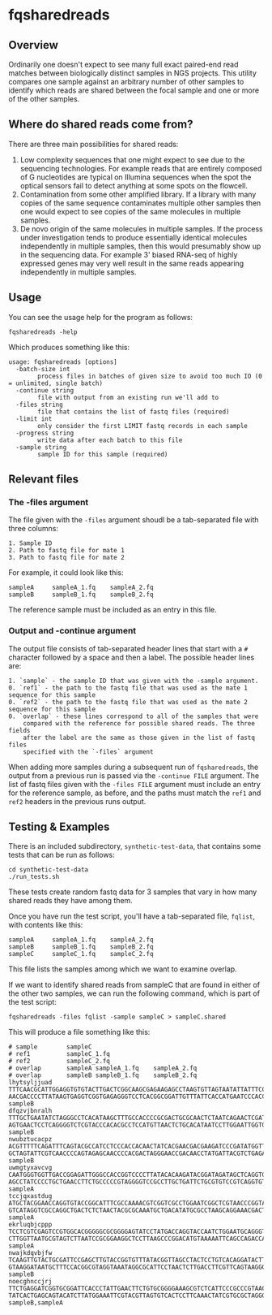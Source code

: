 # fqsharedreads

## Overview

Ordinarily one doesn't expect to see many full exact paired-end read matches
between biologically distinct samples in NGS projects. This utility compares
one sample against an arbitrary number of other samples to identify which reads
are shared between the focal sample and one or more of the other samples.

## Where do shared reads come from?

There are three main possibilities for shared reads:

1. Low complexity sequences that one might expect to see due to the sequencing
   technologies. For example reads that are entirely composed of G nucleotides
   are typical on Illumina sequences when the spot the optical sensors fail to
   detect anything at some spots on the flowcell.
2. Contamination from some other amplified library. If a library with many
   copies of the same sequence contaminates multiple other samples then one
   would expect to see copies of the same molecules in multiple samples.
3. De novo origin of the same molecules in multiple samples. If the process
   under investigation tends to produce essentially identical molecules
   independently in multiple samples, then this would presumably show up in the
   sequencing data. For example 3' biased RNA-seq of highly expressed genes may
   very well result in the same reads appearing independently in multiple samples.

## Usage

You can see the usage help for the program as follows:

    fqsharedreads -help

Which produces something like this:

    usage: fqsharedreads [options]
      -batch-size int
            process files in batches of given size to avoid too much IO (0 = unlimited, single batch)
      -continue string
            file with output from an existing run we'll add to
      -files string
            file that contains the list of fastq files (required)
      -limit int
            only consider the first LIMIT fastq records in each sample
      -progress string
            write data after each batch to this file
      -sample string
            sample ID for this sample (required)

## Relevant files

### The -files argument

The file given with the `-files` argument shoudl be a tab-separated file with
three columns:

    1. Sample ID
    2. Path to fastq file for mate 1
    3. Path to fastq file for mate 2

For example, it could look like this:

    sampleA     sampleA_1.fq    sampleA_2.fq
    sampleB     sampleB_1.fq    sampleB_2.fq

The reference sample must be included as an entry in this file.

### Output and -continue argument

The output file consists of tab-separated header lines that start with a `#`
character followed by a space and then a label. The possible header lines are:

    1. `sample` - the sample ID that was given with the -sample argument.
    0. `ref1` - the path to the fastq file that was used as the mate 1 sequence for this sample
    0. `ref2` - the path to the fastq file that was used as the mate 2 sequence for this sample
    0. `overlap` - these lines correspond to all of the samples that were
        compared with the reference for possible shared reads. The three fields
        after the label are the same as those given in the list of fastq files
        specified with the `-files` argument

When adding more samples during a subsequent run of `fqsharedreads`, the
output from a previous run is passed via the `-continue FILE` argument. The
list of fastq files given with the `-files FILE` argument must include an entry
for the reference sample, as before, and the paths must match the `ref1` and
`ref2` headers in the previous runs output.

## Testing & Examples

There is an included subdirectory, `synthetic-test-data`, that contains some
tests that can be run as follows:

    cd synthetic-test-data
    ./run_tests.sh

These tests create random fastq data for 3 samples that vary in how many shared
reads they have among them. 

Once you have run the test script, you'll have a tab-separated file, `fqlist`,
with contents like this:

    sampleA     sampleA_1.fq    sampleA_2.fq
    sampleB     sampleB_1.fq    sampleB_2.fq
    sampleC     sampleC_1.fq    sampleC_2.fq

This file lists the samples among which we want to examine overlap.

If we want to identify shared reads from sampleC that are found in either of
the other two samples, we can run the following command, which is part of the
test script:

    fqsharedreads -files fqlist -sample sampleC > sampleC.shared

This will produce a file something like this:

    # sample        sampleC
    # ref1          sampleC_1.fq
    # ref2          sampleC_2.fq
    # overlap       sampleA sampleA_1.fq    sampleA_2.fq
    # overlap       sampleB sampleB_1.fq    sampleB_2.fq
    lhytsyljjuad    TTTCAACGCATTGGAGGTGTGTACTTGACTCGGCAAGCGAGAAGAGCCTAAGTGTTAGTAATATTATTTCCGGTGA    AACGACCCCTTATAAGTGAGGTCGGTGAGAGGGTCCTCACGGCGGATTGTTTATTCACCATGAATCCCACCTTTTT    sampleB
    dfqzvjbnralh    TTTGCTGAATATCTAGGGCCTCACATAAGCTTTGCCACCCCGCGACTGCGCAACTCTAATCAGAACTCGATTGCTA    AGTGAACTCCTCAGGGGTCTCGTACCCACACGCCTCCATGTTAACTCTGCACATAATCCTTGGAATTGGTGTCGCC    sampleB
    nwubztucacpz    ACGTTTTTCAGATTTCAGTACGCCATCCTCCCACCACAACTATCACGAACGACGAAGATCCCGATATGGTTAACTA    GCTAGTATTCGTCAACCCCAGTAGAGCAACCCCACGACTAGGGAACCGACAACCTATGATTACGTCTGAGAAGTTA    sampleB
    uwmgtyxavcvg    CAATGGGTGGTTGACCGGAGATTGGGCCACCGGTCCCCTTATACACAAGATACGGATAGATAGCTCAGGTGGATGG    AGCCTATCCCCTGCTGAACCTTCTGCCCCCGTAGGGGTCCGCCTTGCTGATTCTGCGTGTCCGTCAGGTGTCGCAT    sampleA
    tccjqxastdug    ATGCTACGGAACCAGGTGTACCGGCATTTCGCCAAAACGTCGGTCGCCTGGAATCGGCTCGTAACCCGGTAATCCT    GTCATAGGTCGCCAGGCTGACTCTCTAACTACGCGCAAATGCTGACATATGCGCCTAAGCAGGAAACGACTGGTAG    sampleA
    ekrluqbjcppp    TCCTCGTCGAGTCCGTGGCACGGGGGCGCGGGGAGTATCCTATGACCAGGTACCAATCTGGAATGCAGGGTCACAT    CTTGGTTAATGCGTAGTCTTAATCCGCGGAAGGCTCCTTAAGCCCGGACATGTAAAAATTCAGCCAGACCATAGCA    sampleA
    nwajkdqvbjfw    TCAAGTTGTACTGCGATTCCGAGCTTGTACCGGTGTTTATACGGTTAGCCTACTCCTGTCACAGGATACTTCACTG    GTAAGGATAATGCTTTCCACGGCGTAGGTAAATAGGCGCATTCCTAACTCTTGACCTTCGTTCAGTAAGGGCCCCG    sampleB
    noecghnccjrj    TTCTGAGGATCGGTGCGGATTCACCCTATTGAACTTCTGTGCGGGGAAAGCGTCTCATTCCCGCCCGTAACAGCAC    TATCACTGAGCAGTACATCTTATGGAAATTCGTACGTTAGTGTCACTCCTTCAAACTATCGTGCGCTAGGGAACCG    sampleB,sampleA



